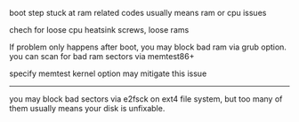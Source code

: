 boot step stuck at ram related codes usually means ram or cpu issues

chech for loose cpu heatsink screws, loose rams

If problem only happens after boot, you may block bad ram via grub option. you can scan for bad ram sectors via memtest86+

specify memtest kernel option may mitigate this issue

---

you may block bad sectors via e2fsck on ext4 file system, but too many of them usually means your disk is unfixable.
